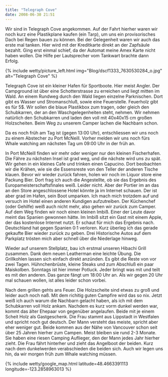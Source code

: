 ```yaml
---
title: "Telegraph Cove"
date: 2008-06-30 21:51
---
```

Wir sind in Telegraph Cove angekommen. Auf der Fahrt hierher waren wir noch kurz eine Plastikplane kaufen (ein Tarp), um uns ein provisorisches Dach bei Regen bauen zu können. Bei der Gelegenheit waren wir auch das erste mal tanken. Hier wird mit der Kreditkarte direkt an der Zapfsäule bezahlt. Ging erst einmal schief, da der Automat meine Amex Karte nicht haben wollen. Die Hilfe per Lautsprecher vom Tankwart brachte dann Erfolg.

<!--more-->

{% include wetty/picture_left.html img="Blog/dscf1333_7630530284_o.jpg" alt="Telegraph Cove" %}

Telegraph Cove ist ein kleiner Hafen für Sportboote. Hier meist Angler. Der Campground ist über eine Schotterstrasse zu erreichen und liegt mitten im Wald. An einem Rundweg durch den Wald liegen einzelne Parknischen. Dort gibt es Wasser und Stromanschluß, sowie eine Feuerstelle. Feuerholz gibt es für 5$. Wir sollen die blaue Plastikbox zum tragen, oder gleich den Schubkarren, der an den Waschgelegenheiten steht, nehmen. Wir nehmen natürlich den Schubkarren und laden den voll mit 40x40x15 cm großen Holzscheiten. Beim Weg zu unserem Camper lachen die Nachbarn schon.

Da es noch früh am Tag ist (gegen 13:00 Uhr), entschliessen wir uns noch zu einem Abstecher zu Port McNeill. Vorher melden wir uns noch fürs Whale watching am nächsten Tag um 09:00 Uhr in der früh an.

In Port McNeill finden wir mehr oder weniger nur den kleinen Fischerhafen. Die Fähre zu nächsten Insel ist grad weg, und die nächste wird uns zu spät. Wir gehen in ein kleines Cafe und trinken einen Capucino. Dort beobachten wir die Krähen, wie sie die Essensreste von den Teller der anderen Tische klauen. Bevor wir wieder zurück fahren, holen wir noch im Liquor store eine Packung Bier. Dort frag ich auch die Angestellte, ob sie das Ergebnis des Europameisterschaftsfinales weiß. Leider nicht. Aber der Portier im an das an den Store angeschlossene Hotel könnte ja im Internet schauen. Der ist aber grad im Hafen, sein Boot umparken. Ich mach mich trotzdem auf und versuch im Hotel einen anderen Kundigen aufzutreiben. Der Küchenchef (oder Gehilfe) weiß auch nicht mehr, also gehen wir zurück zum Camper. Auf dem Weg finden wir noch einen kleinen Imbiß. Einer der Leute davor meint das Spanien gewonnen hätte. Im Imbiß sitzt ein Gast mit einem Apple, der das kostenlose Internet nutzt. Er schaut für mich das Ergebnis nach. Deutschland hat gegen Spanien 0:1 verloren. Kurz überleg ich das gerade gekaufte Bier wieder zurück zu geben. Drei Historische Autos auf dem Parkplatz trösten mich aber schnell über die Niederlage hinweg.

Wieder auf unserem Stellplatz, bau ich erstmal unseren Hibachi Grill zusammen. Dank dem neuen Leatherman eine leichte Übung. Die Grillkohlen lassen sich einfach direkt anzünden. Es gibt die Reste von vor zwei Tagen. Hühnchenbrüste, kleine Steaks und zum Abschluß ein paar Maiskolben. Sonntags ist hier immer Potluck. Jeder bringt was mit und teilt es mit den anderen. Das ganze fängt um 18:00 Uhr an. Als wir gegen 20 Uhr mal schauen wollen, ist alles leider schon vorbei.

Nach dem grillen gehts ans Feuer. Die Holzscheite sind etwas zu groß und leider auch noch naß. Mit dem richitig guten Campfire wird das so nix. Jetzt weiß ich auch warum die Nachbarn gelacht haben, als ich mit dem Schubkarren voll Holz ankam. Nachdem es kurz vorm dunkel werden war, kommt das älter Ehepaar von gegenüber angelaufen. Beide mit je einem Scheit Holz als Gastgeschenk. Die Frau stammt aus Lippstadt in Westfalen und spricht noch gut deutsch. Der Mann versteht das meiste, spricht aber eher weniger gut. Beide kommen aus der Nähe von Vancouver schon seit über 25 Jahren hierher zum Campen. Meist bleiben sie rund 2-3 Monate. Sie haben eine riesen Camping Auflieger, den der Mann jedes Jahr hierher zieht. Die Frau fährt hinterher und zieht das Angelboot der beiden. Kurz nach dem dunkelwerden verabschieden die beiden sich. Auch wir legen uns hin, da wir morgen früh zum Whale watching müssen.

{% include wetty/google_map.html latitude=48.4663391113 longitude=-123.2858963013 %}
